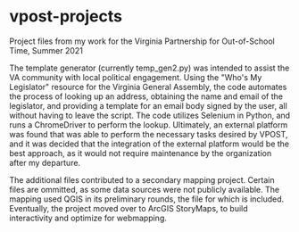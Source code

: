 # vpost-projects
Project files from my work for the Virginia Partnership for Out-of-School Time, Summer 2021

The template generator (currently temp_gen2.py) was intended to assist the VA community with local political engagement. Using the "Who's My Legislator" resource for the Virginia General Assembly, the code automates the process of looking up an address, obtaining the name and email of the legislator, and providing a template for an email body signed by the user, all without having to leave the script. The code utilizes Selenium in Python, and runs a ChromeDriver to perform the lookup. Ultimately, an external platform was found that was able to perform the necessary tasks desired by VPOST, and it was decided that the integration of the external platform would be the best approach, as it would not require maintenance by the organization after my departure. 

The additional files contributed to a secondary mapping project. Certain files are ommitted, as some data sources were not publicly available. The mapping used QGIS in its preliminary rounds, the file for which is included. Eventually, the project moved over to ArcGIS StoryMaps, to build interactivity and optimize for webmapping. 

